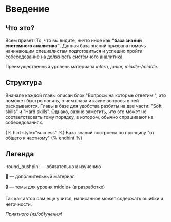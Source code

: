 # Введение

## Что это?

Всем привет! То, что вы видите, ничто иное как **"база знаний системного аналитика"**. Данная база знаний призвана помочь начинающим специалистам подготовиться и успешно пройти собеседование на должность системного аналитика.&#x20;

Преимущественный уровень материала _intern, junior, middle-/middle_.

## Структура

Вначале каждой главы описан блок "Вопросы на которые ответим:", это поможет быстро понять, о чем глава и какие вопросы в ней раскрываются.  Главы в базе для удобства разбиты на две части: "Soft skills" и "Hard skills". Однако, важно заметить, что это может не соответствовать тому порядку, в котором, обычно спрашивают на собеседованиях.&#x20;

{% hint style="success" %}
База знаний построена по принципу "от общего к частному"
{% endhint %}

## Легенда

:round\_pushpin: — обязательно к изучению

:paperclip: — дополнительный материал&#x20;

:lock: — темы для уровня middle+ (в разработке)







Так как автор сам еще учится, написанное может содержать ошибки и неточности.

_Приятного (из/об)учения!_

